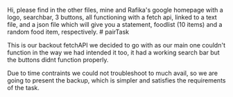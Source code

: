 Hi, please find in the other files, mine and Rafika's google homepage with a logo, searchbar, 3 buttons, all functioning with a fetch api, linked to a text file, and a json file which will give you a statement, foodlist (10 items) and a random food item, respectively. # pairTask

This is our backout fetchAPI we decided to go with as our main one couldn't function in the way we had intended it too, it had a working search bar but the buttons didnt function properly.

Due to time contraints we could not troubleshoot to much avail, so we are going to present the backup, which is simpler and satisfies the requirements of the task.
